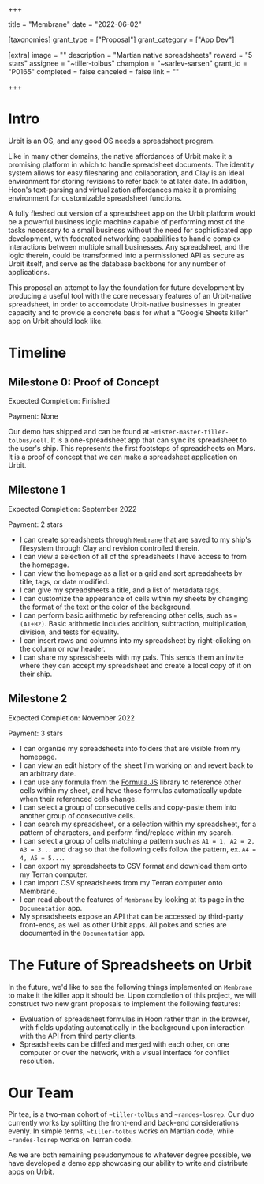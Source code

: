 +++

title = "Membrane" date = "2022-06-02"

[taxonomies] grant_type = ["Proposal"] grant_category = ["App Dev"]

[extra] image = "" description = "Martian native spreadsheets" reward = "5 stars" assignee = "~tiller-tolbus" champion = "~sarlev-sarsen" grant_id = "P0165" completed = false canceled = false link = ""

+++

# Intro

Urbit is an OS, and any good OS needs a spreadsheet program. 

Like in many other domains, the native affordances of Urbit make it a promising platform in which to handle spreadsheet documents. The identity system allows for easy filesharing and collaboration, and Clay is an ideal environment for storing revisions to refer back to at later date. In addition, Hoon's text-parsing and virtualization affordances make it a promising environment for customizable spreadsheet functions. 

A fully fleshed out version of a spreadsheet app on the Urbit platform would be a powerful business logic machine capable of performing most of the tasks necessary to a small business without the need for sophisticated app development, with federated networking capabilities to handle complex interactions between multiple small businesses. Any spreadsheet, and the logic therein, could be transformed into a permissioned API as secure as Urbit itself, and serve as the database backbone for any number of applications.

This proposal an attempt to lay the foundation for future development by producing a useful tool with the core necessary features of an Urbit-native spreadsheet, in order to accomodate Urbit-native businesses in greater capacity and to provide a concrete basis for what a "Google Sheets killer" app on Urbit should look like.

# Timeline

## Milestone 0: Proof of Concept

Expected Completion: Finished

Payment: None

Our demo has shipped and can be found at `~mister-master-tiller-tolbus/cell`. It is a one-spreadsheet app that can sync its spreadsheet to the user's ship. This represents the first footsteps of spreadsheets on Mars. It is a proof of concept that we can make a spreadsheet application on Urbit.

## Milestone 1

Expected Completion: September 2022

Payment: 2 stars

*  I can create spreadsheets through `Membrane` that are saved to my ship's filesystem through Clay and revision controlled therein.
*  I can view a selection of all of the spreadsheets I have access to from the homepage.
*  I can view the homepage as a list or a grid and sort spreadsheets by title, tags, or date modified.
*  I can give my spreadsheets a title, and a list of metadata tags.
*  I can customize the appearance of cells within my sheets by changing the format of the text or the color of the background.
*  I can perform basic arithmetic by referencing other cells, such as `=(A1+B2)`. Basic arithmetic includes addition, subtraction, multiplication, division, and tests for equality.
*  I can insert rows and columns into my spreadsheet by right-clicking on the column or row header.
*  I can share my spreadsheets with my pals. This sends them an invite where they can accept my spreadsheet and create a local copy of it on their ship.

## Milestone 2

Expected Completion: November 2022

Payment: 3 stars

* I can organize my spreadsheets into folders that are visible from my homepage.
* I can view an edit history of the sheet I'm working on and revert back to an arbitrary date.
* I can use any formula from the [Formula.JS](https://formulajs.info/) library to reference other cells within my sheet, and have those formulas automatically update when their referenced cells change.
* I can select a group of consecutive cells and copy-paste them into another group of consecutive cells.
* I can search my spreadsheet, or a selection within my spreadsheet, for a pattern of characters, and perform find/replace within my search.
* I can select a group of cells matching a pattern such as `A1 = 1, A2 = 2, A3 = 3...` and drag so that the following cells follow the pattern, ex. `A4 = 4, A5 = 5...`.
* I can export my spreadsheets to CSV format and download them onto my Terran computer.
* I can import CSV spreadsheets from my Terran computer onto Membrane.
* I can read about the features of `Membrane` by looking at its page in the `Documentation` app.
* My spreadsheets expose an API that can be accessed by third-party front-ends, as well as other Urbit apps. All pokes and scries are documented in the `Documentation` app.

# The Future of Spreadsheets on Urbit

In the future, we'd like to see the following things implemented on `Membrane` to make it the killer app it should be. Upon completion of this project, we will construct two new grant proposals to implement the following features:

* Evaluation of spreadsheet formulas in Hoon rather than in the browser, with fields updating automatically in the background upon interaction with the API from third party clients.
* Spreadsheets can be diffed and merged with each other, on one computer or over the network, with a visual interface for conflict resolution. 

# Our Team

Pir tea, is a two-man cohort of `~tiller-tolbus` and `~randes-losrep`. Our duo currently works by splitting the front-end and back-end considerations evenly. In simple terms, `~tiller-tolbus` works on Martian code, while `~randes-losrep` works on Terran code. 

As we are both remaining pseudonymous to whatever degree possible, we have developed a demo app showcasing our ability to write and distribute apps on Urbit.
